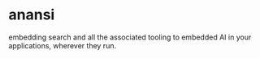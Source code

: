 # anansi
embedding search and all the associated tooling to embedded AI in your applications, wherever they run.